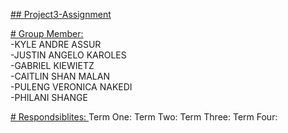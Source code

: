 <ins> ## Project3-Assignment </ins>

<ins> # Group Member: </ins><br/>
  -KYLE ANDRE ASSUR<br/>
  -JUSTIN ANGELO KAROLES<br/>
  -GABRIEL KIEWIETZ<br/>
  -CAITLIN SHAN MALAN<br/>
  -PULENG VERONICA NAKEDI<br/>
  -PHILANI SHANGE<br/>

<ins> # Respondsiblites: </ins>
Term One:
Term Two:
Term Three:
Term Four:
